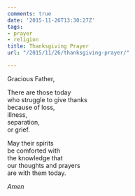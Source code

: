 ```yaml
---
comments: true
date: '2015-11-26T13:30:27Z'
tags:
- prayer
- religion
title: Thanksgiving Prayer
url: "/2015/11/26/thanksgiving-prayer/"

---
```

Gracious Father,

There are those today  
who struggle to give thanks  
because of loss,  
illness,  
separation,  
or grief.

May their spirits  
be comforted with  
the knowledge that  
our thoughts and prayers  
are with them today.

*Amen*
